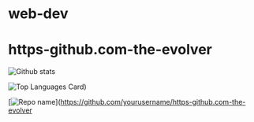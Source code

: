 # web-dev
# https-github.com-the-evolver


![Github stats](https://github-readme-stats.vercel.app/api?username=the-evolver&theme=highcontrast&show_icons=true&count_private=true)


![Top Languages Card](https://github-readme-stats.vercel.app/api/top-langs/?username=the-evolver&layout=compact))

[![Repo name](https://github-readme-stats.vercel.app/api/pin/?username=the-evolver&repo=https-github.com-the-evolver)](https://github.com/yourusername/https-github.com-the-evolver
